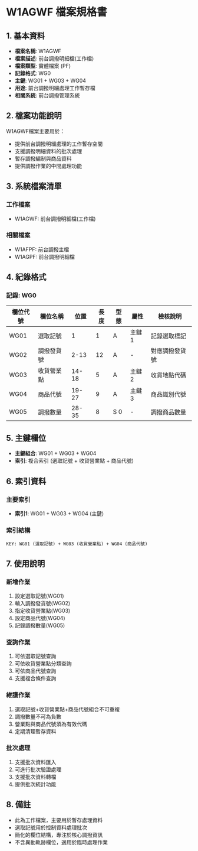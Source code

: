 # W1AGWF 檔案規格書

## 1. 基本資料
- **檔案名稱**: W1AGWF
- **檔案描述**: 前台調撥明細檔(工作檔)
- **檔案類型**: 實體檔案 (PF)
- **記錄格式**: WG0
- **主鍵**: WG01 + WG03 + WG04
- **用途**: 前台調撥明細處理工作暫存檔
- **相關系統**: 前台調撥管理系統

## 2. 檔案功能說明
W1AGWF檔案主要用於：
- 提供前台調撥明細處理的工作暫存空間
- 支援調撥明細資料的批次處理
- 暫存調撥編制與商品資料
- 提供調撥作業的中間處理功能

## 3. 系統檔案清單
### 工作檔案
- W1AGWF: 前台調撥明細檔(工作檔)

### 相關檔案
- W1AFPF: 前台調撥主檔
- W1AGPF: 前台調撥明細檔

## 4. 紀錄格式

### 記錄: WG0
| 欄位代號 | 欄位名稱 | 位置 | 長度 | 型態 | 屬性 | 檢核說明 |
|----------|----------|------|------|------|------|----------|
| WG01 | 選取記號 | 1 | 1 | A | 主鍵1 | 記錄選取標記 |
| WG02 | 調撥發貨號 | 2-13 | 12 | A | - | 對應調撥發貨號 |
| WG03 | 收貨營業點 | 14-18 | 5 | A | 主鍵2 | 收貨地點代碼 |
| WG04 | 商品代號 | 19-27 | 9 | A | 主鍵3 | 商品識別代號 |
| WG05 | 調撥數量 | 28-35 | 8 | S 0 | - | 調撥商品數量 |

## 5. 主鍵欄位
- **主鍵組合**: WG01 + WG03 + WG04
- **索引**: 複合索引 (選取記號 + 收貨營業點 + 商品代號)

## 6. 索引資料
### 主要索引
- **索引1**: WG01 + WG03 + WG04 (主鍵)

### 索引結構
```
KEY: WG01 (選取記號) + WG03 (收貨營業點) + WG04 (商品代號)
```

## 7. 使用說明
### 新增作業
1. 設定選取記號(WG01)
2. 輸入調撥發貨號(WG02)
3. 指定收貨營業點(WG03)
4. 設定商品代號(WG04)
5. 記錄調撥數量(WG05)

### 查詢作業
1. 可依選取記號查詢
2. 可依收貨營業點分類查詢
3. 可依商品代號查詢
4. 支援複合條件查詢

### 維護作業
1. 選取記號+收貨營業點+商品代號組合不可重複
2. 調撥數量不可為負數
3. 營業點與商品代號須為有效代碼
4. 定期清理暫存資料

### 批次處理
1. 支援批次資料匯入
2. 可進行批次驗證處理
3. 支援批次資料轉檔
4. 提供批次統計功能

## 8. 備註
- 此為工作檔案，主要用於暫存處理資料
- 選取記號用於控制資料處理批次
- 簡化的欄位結構，專注於核心調撥資訊
- 不含異動軌跡欄位，適用於臨時處理作業 